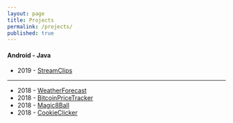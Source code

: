 ```yaml
---
layout: page
title: Projects
permalink: /projects/
published: true
---
```

#### Android - Java
+ 2019 - [StreamClips](https://turkergoksu.github.io/StreamClips/)
****
+ 2018 - [WeatherForecast](https://turkergoksu.github.io/WeatherForecast/)
+ 2018 - [BitcoinPriceTracker](https://turkergoksu.github.io/BitcoinPriceTracker/)
+ 2018 - [Magic8Ball](https://turkergoksu.github.io/Magic8Ball/)
+ 2018 - [CookieClicker](https://turkergoksu.github.io/CookieClicker/)
